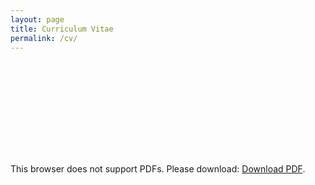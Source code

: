 ```yaml
---
layout: page
title: Curriculum Vitae
permalink: /cv/
---
```


<object data="https://economics.mit.edu/sites/default/files/2022-08/Daron%20Acemoglu%20CV.pdf" type="application/pdf" width="700px" height="700px">
    <embed src="https://economics.mit.edu/sites/default/files/2022-08/Daron%20Acemoglu%20CV.pdf">
        <p> This browser does not support PDFs. Please download: <a href="https://economics.mit.edu/sites/default/files/2022-08/Daron%20Acemoglu%20CV.pdf">Download PDF</a>.</p>
    </embed>
</object>
